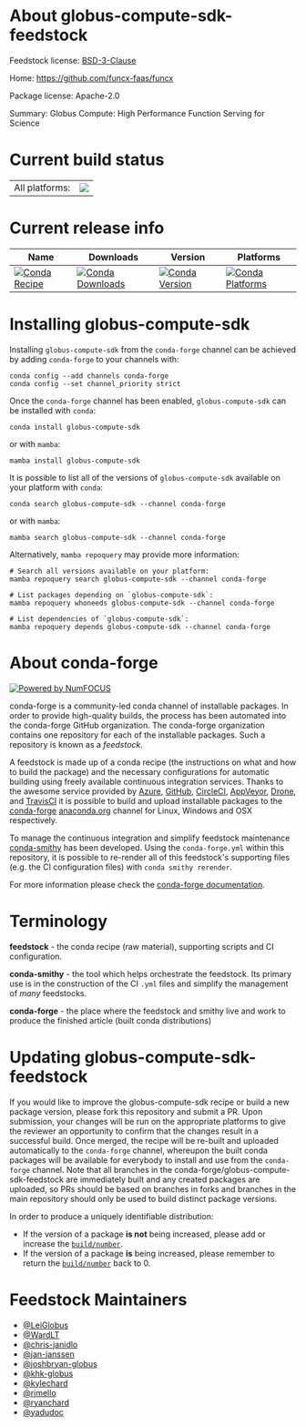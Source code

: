 About globus-compute-sdk-feedstock
==================================

Feedstock license: [BSD-3-Clause](https://github.com/conda-forge/globus-compute-sdk-feedstock/blob/main/LICENSE.txt)

Home: https://github.com/funcx-faas/funcx

Package license: Apache-2.0

Summary: Globus Compute: High Performance Function Serving for Science

Current build status
====================


<table><tr><td>All platforms:</td>
    <td>
      <a href="https://dev.azure.com/conda-forge/feedstock-builds/_build/latest?definitionId=19557&branchName=main">
        <img src="https://dev.azure.com/conda-forge/feedstock-builds/_apis/build/status/globus-compute-sdk-feedstock?branchName=main">
      </a>
    </td>
  </tr>
</table>

Current release info
====================

| Name | Downloads | Version | Platforms |
| --- | --- | --- | --- |
| [![Conda Recipe](https://img.shields.io/badge/recipe-globus--compute--sdk-green.svg)](https://anaconda.org/conda-forge/globus-compute-sdk) | [![Conda Downloads](https://img.shields.io/conda/dn/conda-forge/globus-compute-sdk.svg)](https://anaconda.org/conda-forge/globus-compute-sdk) | [![Conda Version](https://img.shields.io/conda/vn/conda-forge/globus-compute-sdk.svg)](https://anaconda.org/conda-forge/globus-compute-sdk) | [![Conda Platforms](https://img.shields.io/conda/pn/conda-forge/globus-compute-sdk.svg)](https://anaconda.org/conda-forge/globus-compute-sdk) |

Installing globus-compute-sdk
=============================

Installing `globus-compute-sdk` from the `conda-forge` channel can be achieved by adding `conda-forge` to your channels with:

```
conda config --add channels conda-forge
conda config --set channel_priority strict
```

Once the `conda-forge` channel has been enabled, `globus-compute-sdk` can be installed with `conda`:

```
conda install globus-compute-sdk
```

or with `mamba`:

```
mamba install globus-compute-sdk
```

It is possible to list all of the versions of `globus-compute-sdk` available on your platform with `conda`:

```
conda search globus-compute-sdk --channel conda-forge
```

or with `mamba`:

```
mamba search globus-compute-sdk --channel conda-forge
```

Alternatively, `mamba repoquery` may provide more information:

```
# Search all versions available on your platform:
mamba repoquery search globus-compute-sdk --channel conda-forge

# List packages depending on `globus-compute-sdk`:
mamba repoquery whoneeds globus-compute-sdk --channel conda-forge

# List dependencies of `globus-compute-sdk`:
mamba repoquery depends globus-compute-sdk --channel conda-forge
```


About conda-forge
=================

[![Powered by
NumFOCUS](https://img.shields.io/badge/powered%20by-NumFOCUS-orange.svg?style=flat&colorA=E1523D&colorB=007D8A)](https://numfocus.org)

conda-forge is a community-led conda channel of installable packages.
In order to provide high-quality builds, the process has been automated into the
conda-forge GitHub organization. The conda-forge organization contains one repository
for each of the installable packages. Such a repository is known as a *feedstock*.

A feedstock is made up of a conda recipe (the instructions on what and how to build
the package) and the necessary configurations for automatic building using freely
available continuous integration services. Thanks to the awesome service provided by
[Azure](https://azure.microsoft.com/en-us/services/devops/), [GitHub](https://github.com/),
[CircleCI](https://circleci.com/), [AppVeyor](https://www.appveyor.com/),
[Drone](https://cloud.drone.io/welcome), and [TravisCI](https://travis-ci.com/)
it is possible to build and upload installable packages to the
[conda-forge](https://anaconda.org/conda-forge) [anaconda.org](https://anaconda.org/)
channel for Linux, Windows and OSX respectively.

To manage the continuous integration and simplify feedstock maintenance
[conda-smithy](https://github.com/conda-forge/conda-smithy) has been developed.
Using the ``conda-forge.yml`` within this repository, it is possible to re-render all of
this feedstock's supporting files (e.g. the CI configuration files) with ``conda smithy rerender``.

For more information please check the [conda-forge documentation](https://conda-forge.org/docs/).

Terminology
===========

**feedstock** - the conda recipe (raw material), supporting scripts and CI configuration.

**conda-smithy** - the tool which helps orchestrate the feedstock.
                   Its primary use is in the construction of the CI ``.yml`` files
                   and simplify the management of *many* feedstocks.

**conda-forge** - the place where the feedstock and smithy live and work to
                  produce the finished article (built conda distributions)


Updating globus-compute-sdk-feedstock
=====================================

If you would like to improve the globus-compute-sdk recipe or build a new
package version, please fork this repository and submit a PR. Upon submission,
your changes will be run on the appropriate platforms to give the reviewer an
opportunity to confirm that the changes result in a successful build. Once
merged, the recipe will be re-built and uploaded automatically to the
`conda-forge` channel, whereupon the built conda packages will be available for
everybody to install and use from the `conda-forge` channel.
Note that all branches in the conda-forge/globus-compute-sdk-feedstock are
immediately built and any created packages are uploaded, so PRs should be based
on branches in forks and branches in the main repository should only be used to
build distinct package versions.

In order to produce a uniquely identifiable distribution:
 * If the version of a package **is not** being increased, please add or increase
   the [``build/number``](https://docs.conda.io/projects/conda-build/en/latest/resources/define-metadata.html#build-number-and-string).
 * If the version of a package **is** being increased, please remember to return
   the [``build/number``](https://docs.conda.io/projects/conda-build/en/latest/resources/define-metadata.html#build-number-and-string)
   back to 0.

Feedstock Maintainers
=====================

* [@LeiGlobus](https://github.com/LeiGlobus/)
* [@WardLT](https://github.com/WardLT/)
* [@chris-janidlo](https://github.com/chris-janidlo/)
* [@jan-janssen](https://github.com/jan-janssen/)
* [@joshbryan-globus](https://github.com/joshbryan-globus/)
* [@khk-globus](https://github.com/khk-globus/)
* [@kylechard](https://github.com/kylechard/)
* [@rjmello](https://github.com/rjmello/)
* [@ryanchard](https://github.com/ryanchard/)
* [@yadudoc](https://github.com/yadudoc/)

